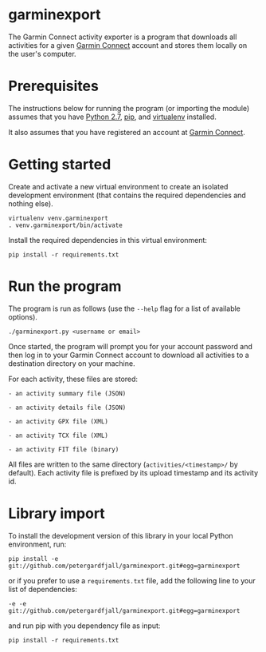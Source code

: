 garminexport
============
The Garmin Connect activity exporter is a program that downloads all activities 
for a given [Garmin Connect](http://connect.garmin.com/) account and stores them locally on the user's computer.

Prerequisites
=============
The instructions below for running the program (or importing the module)
assumes that you have [Python 2.7](https://www.python.org/download/releases/2.7/),
[pip](http://pip.readthedocs.org/en/latest/installing.html), and [virtualenv](http://virtualenv.readthedocs.org/en/latest/virtualenv.html#installation) installed.

It also assumes that you have registered an account at 
[Garmin Connect](http://connect.garmin.com/).

Getting started
===============
Create and activate a new virtual environment to create an isolated development
environment (that contains the required dependencies and nothing else).

    virtualenv venv.garminexport
    . venv.garminexport/bin/activate

Install the required dependencies in this virtual environment:

    pip install -r requirements.txt

Run the program
===============
The program is run as follows (use the ``--help`` flag for a list of
available options).

    ./garminexport.py <username or email>

Once started, the program will prompt you for your account password and then
log in to your Garmin Connect account to download all activities to a destination
directory on your machine.

For each activity, these files are stored: 

    - an activity summary file (JSON)
    
    - an activity details file (JSON)

    - an activity GPX file (XML)

    - an activity TCX file (XML)

    - an activity FIT file (binary)

All files are written to the same directory (``activities/<timestamp>/`` 
by default). Each activity file is prefixed by its upload timestamp and its 
activity id.


Library import
==============
To install the development version of this library in your local Python 
environment, run:

  `pip install -e git://github.com/petergardfjall/garminexport.git#egg=garminexport`

or if you prefer to use a `requirements.txt` file, add the following line
to your list of dependencies:

  `-e -e git://github.com/petergardfjall/garminexport.git#egg=garminexport`

and run pip with you dependency file as input:

  `pip install -r requirements.txt`
